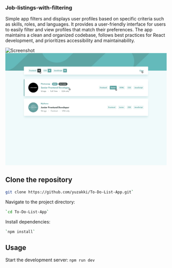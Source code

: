 ### Job-listings-with-filtering

Simple app filters and displays user profiles based on specific criteria such as skills, roles, and languages.
It provides a user-friendly interface for users to easily filter and view profiles that match their preferences.
The app maintains a clean and organized codebase, follows best practices for React development, and prioritizes accessibility and maintainability.

![Screenshot](/public//design/desktop-preview.jpeg)
![Screenshot](/public//design/active-states.jpg)

## Clone the repository

```bash
git clone https://github.com/yuzakki/To-Do-List-App.git`
```

Navigate to the project directory:

```bash
`cd To-Do-List-App`
```

Install dependencies:

```bash
`npm install`
```

## Usage

Start the development server:
`npm run dev`
